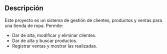 ## Descripción
Este proyecto es un sistema de gestión de clientes, productos y ventas para una tienda de ropa. Permite:
- Dar de alta, modificar y eliminar clientes.
- Dar de alta y buscar productos.
- Registrar ventas y mostrar las realizadas.



